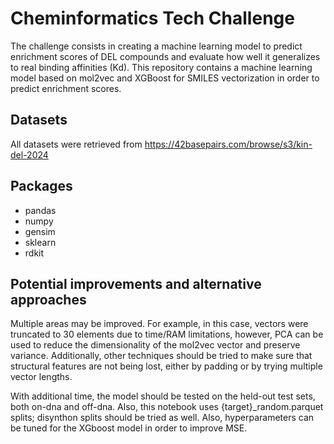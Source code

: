 # **Cheminformatics Tech Challenge**

The challenge consists in creating a machine learning model to predict enrichment scores of DEL compounds and evaluate how well it generalizes to real binding affinities (Kd). This repository contains a machine learning model based on mol2vec and XGBoost for SMILES vectorization in order to predict enrichment scores.

## Datasets
All datasets were retrieved from https://42basepairs.com/browse/s3/kin-del-2024

## Packages
  - pandas
  - numpy
  - gensim
  - sklearn
  - rdkit

## Potential improvements and alternative approaches
Multiple areas may be improved. For example, in this case, vectors were truncated to 30 elements due to time/RAM limitations, however, PCA can be used to reduce the dimensionality of the mol2vec vector and preserve variance. Additionally, other techniques should be tried to make sure that structural features are not being lost, either by padding or by trying multiple vector lengths.

With additional time, the model should be tested on the held-out test sets, both on-dna and off-dna. Also, this notebook uses {target}_random.parquet splits; disynthon splits should be tried as well. 
Also, hyperparameters can be tuned for the XGboost model in order to improve MSE. 


